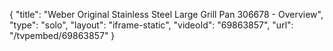 {
    "title": "Weber Original Stainless Steel Large Grill Pan 306678 - Overview",
    "type": "solo",
    "layout": "iframe-static",
    "videoId": "69863857",
    "url": "\/tvpembed\/69863857"
}